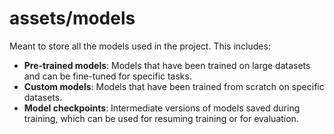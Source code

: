 # assets/models

Meant to store all the models used in the project. This includes:
- **Pre-trained models**: Models that have been trained on large datasets and can be fine-tuned for specific tasks.
- **Custom models**: Models that have been trained from scratch on specific datasets.
- **Model checkpoints**: Intermediate versions of models saved during training, which can be used for resuming training or for evaluation.
